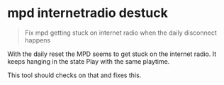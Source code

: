# mpd internetradio destuck

> Fix mpd getting stuck on internet radio when the daily disconnect happens

With the daily reset the MPD seems to get stuck on the internet radio.
It keeps hanging in the state Play with the same playtime.

This tool should checks on that and fixes this.
